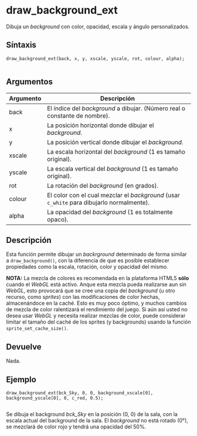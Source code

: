 # draw_background_ext

Dibuja un _background_ con color, opacidad, escala y ángulo personalizados.

## Síntaxis

  
```gml  
draw_background_ext(back, x, y, xscale, yscale, rot, colour, alpha);  
    
```  

## Argumentos

Argumento|Descripción|  
---|---|  
back|El índice del _background_ a dibujar. (Número real o constante de nombre).|  
x|La posición horizontal donde dibujar el _background_.|  
y|La posición vertical donde dibujar el _background_.|  
xscale|La escala horizontal del _background_ (1 es tamaño original).|  
yscale|La escala vertical del _background_ (1 es tamaño original).|  
rot|La rotación del _background_ (en grados).|  
colour| El color con el cual mezclar el _background_ (usar `c_white` para dibujarlo normalmente). |  
alpha|La opacidad del _background_ (1 es totalmente opaco).|  

## Descripción

Esta función permite dibujar un _backrground_ determinado de forma similar a `draw_background()`, con la diferencia de que es posible establecer propiedades como la escala, rotación, color y opacidad del mismo.  
  
**NOTA:** La mezcla de colores es recomendada en la plataforma HTML5 **sólo** cuando el _WebGL_ está activo. Anque esta mezcla pueda realizarse aun sin _WebGL_, esto provocará que se cree una copia del _background_ (u otro recurso, como _sprites_) con las modificaciones de color hechas, almacenándoce en la caché. Esto es muy poco óptimo, y muchos cambios de mezcla de color ralentizará el rendimiento del juego. Si aún así usted no desea usar _WebGL_ y necesita realizar mezclas de color, puede considerar limitar el tamaño del caché de los sprites (y backgrounds) usando la función `sprite_set_cache_size()`.

## Devuelve

Nada.

## Ejemplo

  
```gml  
draw_background_ext(bck_Sky, 0, 0, background_xscale[0], background_yscale[0], 0, c_red, 0.5);  
    
```  
Se dibuja el background _bck_Sky_ en la posición (0, 0) de la sala, con la escala actual del background de la sala. El _background_ no está rotado (0°), se mezclará de color rojo y tendrá una opacidad del 50%.